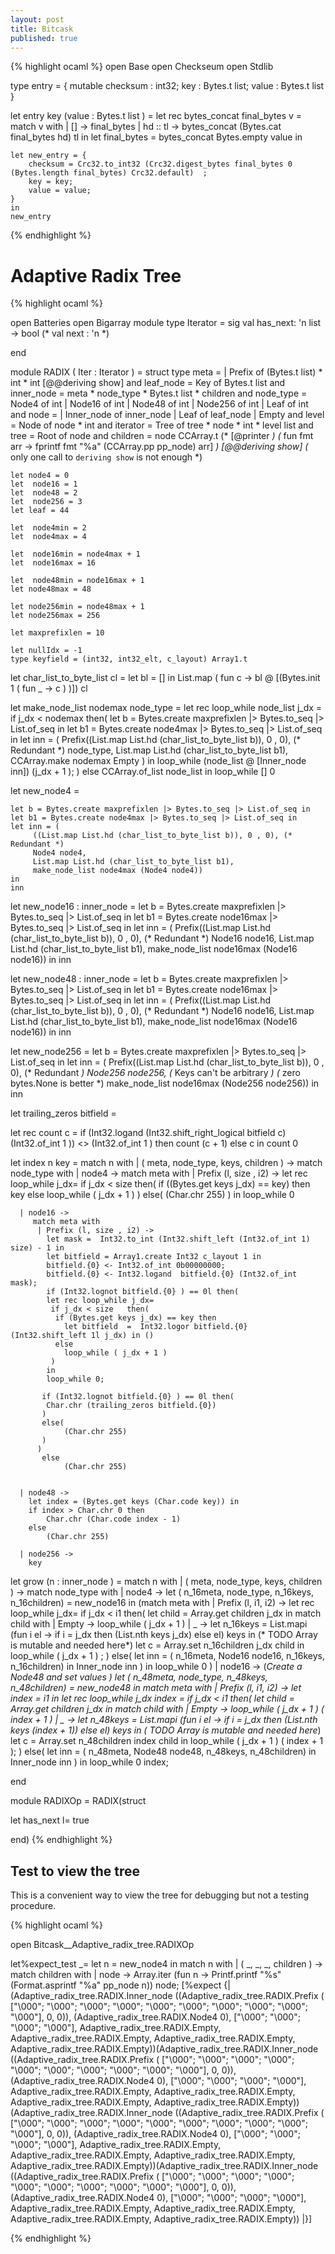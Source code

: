 ```yaml
---
layout: post
title: Bitcask
published: true
---
```


{% highlight ocaml %}
open Base
open Checkseum
open Stdlib


type entry = {
    mutable checksum : int32;
	key      : Bytes.t list;
	value    : Bytes.t list
}

let entry key (value : Bytes.t list ) =
    let rec bytes_concat final_bytes v =
      match v with
      | [] -> final_bytes
      | hd :: tl -> bytes_concat (Bytes.cat final_bytes hd) tl
    in
    let final_bytes = bytes_concat Bytes.empty value
    in

    let new_entry = {
        checksum = Crc32.to_int32 (Crc32.digest_bytes final_bytes 0 (Bytes.length final_bytes) Crc32.default)  ;
		key = key;
		value = value;
	}
    in
    new_entry

{% endhighlight %}

# Adaptive Radix Tree

{% highlight ocaml %}

open Batteries
open Bigarray
module type Iterator =
sig
  val has_next: 'n list -> bool
  (* val next : 'n *)

end


 module RADIX ( Iter : Iterator ) = struct
    type meta =
    | Prefix of (Bytes.t list)  * int * int
    [@@deriving show]
    and
	leaf_node =
		Key of Bytes.t list
    and
	inner_node =
		meta *
		node_type *
		Bytes.t list *
		children
    and
    node_type =
      Node4 of int
    | Node16 of int
    | Node48 of int
    | Node256 of int
    | Leaf of int
    and
	node =
	  | Inner_node of inner_node
	  | Leaf of leaf_node
      | Empty
    and
	level =
		Node of  node *
		int
    and
	iterator =
		Tree of  tree *
		node *
		int *
		level list
    and
	tree =
		Root of node
    and
    children = node CCArray.t
      (* [@printer *)
      (*   fun fmt arr -> fprintf fmt "%a" (CCArray.pp pp_node) arr] *)
    [@@deriving show] (* only one call to `deriving show` is not enough *)


	let node4 = 0
	let  node16 = 1
	let  node48 = 2
	let  node256 = 3
	let leaf = 44

	let  node4min = 2
	let  node4max = 4

	let  node16min = node4max + 1
	let  node16max = 16

	let  node48min = node16max + 1
	let node48max = 48

	let node256min = node48max + 1
	let node256max = 256

	let maxprefixlen = 10

	let nullIdx = -1
    type keyfield = (int32, int32_elt, c_layout) Array1.t

let char_list_to_byte_list cl =
    let bl  = [] in
    List.map ( fun c ->   bl @ [(Bytes.init 1 ( fun _ -> c )  )]) cl

let make_node_list nodemax node_type =
  let rec loop_while node_list j_dx =
      if j_dx < nodemax then(
		let b = Bytes.create maxprefixlen |> Bytes.to_seq |> List.of_seq in
		let b1 = Bytes.create node4max |> Bytes.to_seq |> List.of_seq in
	    let inn = (
		 Prefix((List.map List.hd (char_list_to_byte_list b)), 0 , 0), (*  Redundant *)
		 node_type,
         List.map List.hd (char_list_to_byte_list b1),
         CCArray.make nodemax Empty
		 ) in
		loop_while (node_list @ [Inner_node inn]) (j_dx + 1 );
      ) else CCArray.of_list node_list
  in
  loop_while [] 0

let new_node4 =

	let b = Bytes.create maxprefixlen |> Bytes.to_seq |> List.of_seq in
	let b1 = Bytes.create node4max |> Bytes.to_seq |> List.of_seq in
	let inn = (
		 ((List.map List.hd (char_list_to_byte_list b)), 0 , 0), (*  Redundant *)
		 Node4 node4,
         List.map List.hd (char_list_to_byte_list b1),
		 make_node_list node4max (Node4 node4))
	in
	inn

let new_node16 : inner_node =
	let b = Bytes.create maxprefixlen |> Bytes.to_seq |> List.of_seq in
	let b1 = Bytes.create node16max |> Bytes.to_seq |> List.of_seq in
	let inn = (
		 Prefix((List.map List.hd (char_list_to_byte_list b)), 0 , 0), (*  Redundant *)
		 Node16 node16,
         List.map List.hd (char_list_to_byte_list b1),
		 make_node_list node16max (Node16 node16))
	in
	inn

let new_node48 : inner_node =
	let b = Bytes.create maxprefixlen |> Bytes.to_seq |> List.of_seq in
	let b1 = Bytes.create node16max |> Bytes.to_seq |> List.of_seq in
	let inn = (
		 Prefix((List.map List.hd (char_list_to_byte_list b)), 0 , 0), (*  Redundant *)
		 Node16 node16,
         List.map List.hd (char_list_to_byte_list b1),
		 make_node_list node16max (Node16 node16))
	in
	inn

let new_node256 =
	let b = Bytes.create maxprefixlen |> Bytes.to_seq |> List.of_seq in
	let inn = (
		Prefix((List.map List.hd (char_list_to_byte_list b)), 0 , 0), (*  Redundant *)
		Node256 node256,                                              (* Keys can't be arbitrary *)
                                                                   (* zero bytes.None is better *)
		make_node_list node16max (Node256 node256))
	in
	inn

let trailing_zeros bitfield =

  let rec count c =
    if (Int32.logand (Int32.shift_right_logical bitfield c) (Int32.of_int 1 )) <> (Int32.of_int 1 ) then
      count (c + 1)
    else c
  in count 0

let index n key =
	match n with
	  | ( meta, node_type, keys, children ) ->
	   match node_type with
       | node4 ->
         match meta with
          | Prefix (l, size , i2) ->
            let rec loop_while j_dx=
             if j_dx < size   then(
			  if ((Bytes.get keys j_dx) == key) then
                 key
              else
                loop_while ( j_dx + 1 )
             )
			 else(
		        (Char.chr 255)
             )
            in
            loop_while 0


      | node16 ->
         match meta with
          | Prefix (l, size , i2) ->
		    let mask =  Int32.to_int (Int32.shift_left (Int32.of_int 1) size) - 1 in
            let bitfield = Array1.create Int32 c_layout 1 in
            bitfield.{0} <- Int32.of_int 0b00000000;
		    bitfield.{0} <- Int32.logand  bitfield.{0} (Int32.of_int  mask);
		    if (Int32.lognot bitfield.{0} ) == 0l then(
            let rec loop_while j_dx=
             if j_dx < size   then(
			  if (Bytes.get keys j_dx) == key then
				let bitfield  =  Int32.logor bitfield.{0}  (Int32.shift_left 1l j_dx) in ()
              else
                loop_while ( j_dx + 1 )
             )
            in
            loop_while 0;

		   if (Int32.lognot bitfield.{0} ) == 0l then(
			Char.chr (trailing_zeros bitfield.{0})
           )
		   else(
		        (Char.chr 255)
           )
          )
		   else
		        (Char.chr 255)

        
      | node48 ->
		let index = (Bytes.get keys (Char.code key)) in
		if index > Char.chr 0 then
			Char.chr (Char.code index - 1)
		else
		    (Char.chr 255)

      | node256 ->
		key

let grow (n : inner_node ) =
	match n with
	  | ( meta, node_type, keys, children ) ->
	   match node_type with
       | node4 ->
         let (  n_16meta, node_type,  n_16keys,  n_16children) = new_node16 in
           (match meta with
            | Prefix (l, i1, i2) ->
            let rec loop_while j_dx=
            if j_dx < i1  then(
			 let child = Array.get children j_dx in
			 match child with
               | Empty -> loop_while ( j_dx + 1 )
               | _ ->
                let n_16keys = List.mapi (fun i el -> if i = j_dx then
                                         (List.nth keys j_dx)
                                         else el) keys in (* TODO Array is mutable and needed here*)
                let c = Array.set n_16children j_dx child in
                loop_while ( j_dx + 1 ) ;
             ) else(
	          let inn = (
		           n_16meta,
		           Node16 node16,
                   n_16keys,
                   n_16children)
	          in
	          Inner_node inn
            )
            in
            loop_while 0
            )
	   | node16 ->     (*Create a Node48 and set values  *)
         let (  n_48meta, node_type,  n_48keys,  n_48children) = new_node48 in
         match meta with
          | Prefix (l, i1, i2) ->
           let index = i1 in
           let rec loop_while j_dx index =
            if j_dx < i1  then(
			 let child = Array.get children j_dx in
			 match child with
               | Empty -> loop_while ( j_dx + 1 ) ( index + 1 )
               | _ ->
                let n_48keys = List.mapi (fun i el -> if i = j_dx then
                                         (List.nth keys (index + 1))
                                         else el) keys in (* TODO Array is mutable and needed here*)
                let c = Array.set n_48children index child in
                loop_while ( j_dx + 1 ) ( index + 1 );
           ) else(
	            let inn = (
		         n_48meta,
		         Node48 node48,
                 n_48keys,
                 n_48children)
	            in
	            Inner_node inn
           )
          in
          loop_while 0 index;


end

module RADIXOp =
RADIX(struct

  let  has_next l=
     true


 end)
{% endhighlight %}

## Test to view the tree

This is a convenient way to view the tree for debugging but not a testing procedure.

{% highlight ocaml %}

open Bitcask__Adaptive_radix_tree.RADIXOp

let%expect_test _=
  let n = new_node4 in
	match n with
	  | ( _, _, _, children ) ->
         match children with
          |  node ->
            Array.iter (fun n -> Printf.printf "%s" (Format.asprintf "%a" pp_node n)) node;
  [%expect {|
    (Adaptive_radix_tree.RADIX.Inner_node
       ((Adaptive_radix_tree.RADIX.Prefix (
           ["\000"; "\000"; "\000"; "\000"; "\000"; "\000"; "\000"; "\000";
             "\000"; "\000"],
           0, 0)),
        (Adaptive_radix_tree.RADIX.Node4 0), ["\000"; "\000"; "\000"; "\000"],
        Adaptive_radix_tree.RADIX.Empty, Adaptive_radix_tree.RADIX.Empty,
        Adaptive_radix_tree.RADIX.Empty, Adaptive_radix_tree.RADIX.Empty))(Adaptive_radix_tree.RADIX.Inner_node
       ((Adaptive_radix_tree.RADIX.Prefix (
           ["\000"; "\000"; "\000"; "\000"; "\000"; "\000"; "\000"; "\000";
             "\000"; "\000"],
           0, 0)),
        (Adaptive_radix_tree.RADIX.Node4 0), ["\000"; "\000"; "\000"; "\000"],
        Adaptive_radix_tree.RADIX.Empty, Adaptive_radix_tree.RADIX.Empty,
        Adaptive_radix_tree.RADIX.Empty, Adaptive_radix_tree.RADIX.Empty))(Adaptive_radix_tree.RADIX.Inner_node
       ((Adaptive_radix_tree.RADIX.Prefix (
           ["\000"; "\000"; "\000"; "\000"; "\000"; "\000"; "\000"; "\000";
             "\000"; "\000"],
           0, 0)),
        (Adaptive_radix_tree.RADIX.Node4 0), ["\000"; "\000"; "\000"; "\000"],
        Adaptive_radix_tree.RADIX.Empty, Adaptive_radix_tree.RADIX.Empty,
        Adaptive_radix_tree.RADIX.Empty, Adaptive_radix_tree.RADIX.Empty))(Adaptive_radix_tree.RADIX.Inner_node
       ((Adaptive_radix_tree.RADIX.Prefix (
           ["\000"; "\000"; "\000"; "\000"; "\000"; "\000"; "\000"; "\000";
             "\000"; "\000"],
           0, 0)),
        (Adaptive_radix_tree.RADIX.Node4 0), ["\000"; "\000"; "\000"; "\000"],
        Adaptive_radix_tree.RADIX.Empty, Adaptive_radix_tree.RADIX.Empty,
        Adaptive_radix_tree.RADIX.Empty, Adaptive_radix_tree.RADIX.Empty))
    |}]

{% endhighlight %}

